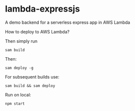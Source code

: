 # lambda-expressjs

A demo backend for a serverless express app in AWS Lambda

How to deploy to AWS Lambda?

Then simply run

```
sam build
```

Then:

```
sam deploy -g
```

For subsequent builds use:

```
sam build && sam deploy
```

Run on local: 

```
npm start
```
